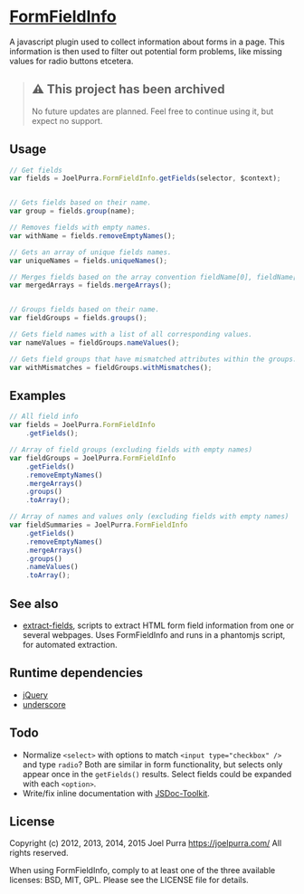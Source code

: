 # [FormFieldInfo](https://github.com/joelpurra/formfieldinfo)

A javascript plugin used to collect information about forms in a page. This information is then used to filter out potential form problems, like missing values for radio buttons etcetera.



> ## ⚠️ This project has been archived
>
> No future updates are planned. Feel free to continue using it, but expect no support.



## Usage

```javascript
// Get fields
var fields = JoelPurra.FormFieldInfo.getFields(selector, $context);


// Gets fields based on their name.
var group = fields.group(name);

// Removes fields with empty names.
var withName = fields.removeEmptyNames();

// Gets an array of unique fields names.
var uniqueNames = fields.uniqueNames();

// Merges fields based on the array convention fieldName[0], fieldName[1], ..., fieldName[n] to fieldName[i]. The merge keeps the first instance of each unique fieldName[i] and discards the rest.
var mergedArrays = fields.mergeArrays();


// Groups fields based on their name.
var fieldGroups = fields.groups();

// Gets field names with a list of all corresponding values.
var nameValues = fieldGroups.nameValues();

// Gets field groups that have mismatched attributes within the groups. Attributes checked for mismatches are tag and type.
var withMismatches = fieldGroups.withMismatches();

```



## Examples

```javascript
// All field info
var fields = JoelPurra.FormFieldInfo
	.getFields();

// Array of field groups (excluding fields with empty names)
var fieldGroups = JoelPurra.FormFieldInfo
	.getFields()
	.removeEmptyNames()
	.mergeArrays()
	.groups()
	.toArray();

// Array of names and values only (excluding fields with empty names)
var fieldSummaries = JoelPurra.FormFieldInfo
	.getFields()
	.removeEmptyNames()
	.mergeArrays()
	.groups()
	.nameValues()
	.toArray();
```



## See also

- [extract-fields](https://github.com/joelpurra/extract-fields), scripts to extract HTML form field information from one or several webpages. Uses FormFieldInfo and runs in a phantomjs script, for automated extraction.



## Runtime dependencies
- [jQuery](https://jquery.com/)
- [underscore](https://underscorejs.org/)



## Todo
- Normalize `<select>` with options to match `<input type="checkbox" />` and type `radio`? Both are similar in form functionality, but selects only appear once in the `getFields()` results. Select fields could be expanded with each `<option>`.
- Write/fix inline documentation with [JSDoc-Toolkit](https://code.google.com/p/jsdoc-toolkit/w/list).



## License
Copyright (c) 2012, 2013, 2014, 2015 Joel Purra <https://joelpurra.com/>
All rights reserved.

When using FormFieldInfo, comply to at least one of the three available licenses: BSD, MIT, GPL.
Please see the LICENSE file for details.
